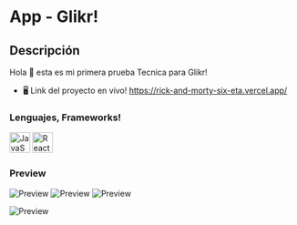 App - Glikr!
=================================================

Descripción
------

Hola 👋 esta es mi primera prueba Tecnica para Glikr!

* 🖥️  Link del proyecto en vivo! <a href="https://rick-and-morty-six-eta.vercel.app/" target="_blank" rel="noreferrer">https://rick-and-morty-six-eta.vercel.app/</a>

### Lenguajes, Frameworks!

<p align="left">
<a href="https://developer.mozilla.org/en-US/docs/Web/JavaScript" target="_blank" rel="noreferrer"><img src="https://raw.githubusercontent.com/danielcranney/readme-generator/main/public/icons/skills/javascript-colored.svg" width="36" height="36" alt="JavaScript" /></a>
<a href="https://reactjs.org/" target="_blank" rel="noreferrer"><img src="https://raw.githubusercontent.com/danielcranney/readme-generator/main/public/icons/skills/react-colored.svg" width="36" height="36" alt="React" /></a>


### Preview

<img src="https://res.cloudinary.com/dovavvnjx/image/upload/v1656389675/1_prerak.png" alt="Preview">

<img src="https://res.cloudinary.com/dovavvnjx/image/upload/v1656389678/2_ks6shk.png" alt="Preview">

<img src="https://res.cloudinary.com/dovavvnjx/image/upload/v1656390634/4_ordjls.png" alt="Preview">

<img src="https://res.cloudinary.com/dovavvnjx/image/upload/v1656389675/3_sbafgi.png" alt="Preview"></img>
